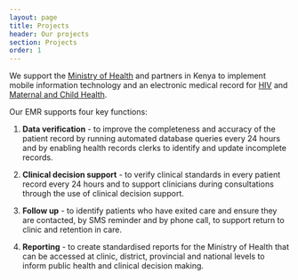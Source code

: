 ```yaml
---
layout: page
title: Projects
header: Our projects
section: Projects
order: 1
---
```


<p class="lead">We support the <a href="http://www.publichealth.go.ke">Ministry of Health</a> and partners in Kenya to implement mobile information technology and an electronic medical record for <a href="/projects/hiv">HIV</a> and <a href="/projects/mch">Maternal and Child Health</a>.</p>

Our EMR supports four key functions:

 1. **Data verification** - to improve the completeness and accuracy of the patient record by running automated database queries every 24 hours and by enabling health records clerks to identify and update incomplete records.

 2. **Clinical decision support** - to verify clinical standards in every patient record every 24 hours and to support clinicians during consultations through the use of clinical decision support.

 3. **Follow up** - to identify patients who have exited care and ensure they are contacted, by SMS reminder and by phone call, to support return to clinic and retention in care.

 4. **Reporting** - to create standardised reports for the Ministry of Health that can be accessed at clinic, district, provincial and national levels to inform public health and clinical decision making.